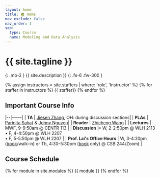 ```yaml
---
layout: home
title: 🏠 Home
nav_exclude: false
nav_order: 1
seo:
  type: Course
  name: Modeling and Data Analysis
---
```


# {{ site.tagline }}
{: .mb-2 }
{{ site.description }}
{: .fs-6 .fw-300 }

{% assign instructors = site.staffers | where: 'role', 'Instructor' %} {% for staffer in instructors %} {{ staffer}} {% endfor %}

## Important Course Info

|--|-----|
| **TA**         | [Jiesen Zhang](jiz147@ucsd.edu), OH: during discussion sections|
| **PLAs**       | [Parinita Saha](psaha@ucsd.edu)) & [Johny Nguyen](jon009@ucsd.edu)|
| **Reader**     | [Zhicheng Wang](zhw049@ucsd.edu)  |
| **Lectures**   | MWF, 9-9:50am @ CENTR 113 |
| **Discussion**   |• W, 2-2:50pm @ WLH 2113 <br> • F, 4-4:50pm @ WLH 2207 <br> • F, 5-5:50pm @ WLH 2207 |
| **Prof. Lai's Office Hours** | W, 3-4:30pm ([book](https://calendar.app.google/1nebbtvdYdn6WFpw5)/walk-in) or Th, 4:30-5:30pm ([book](https://calendar.app.google/1nebbtvdYdn6WFpw5) only) @ CSB 244/Zoom) |

## Course Schedule
{% for module in site.modules %}
{{ module }}
{% endfor %}
